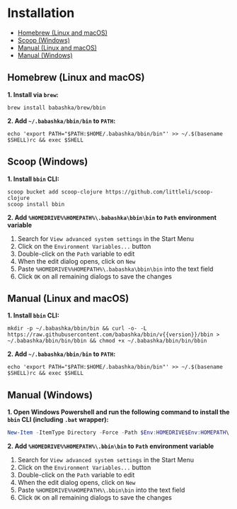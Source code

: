 # Installation

- [Homebrew (Linux and macOS)](#homebrew-linux-and-macos)
- [Scoop (Windows)](#scoop-windows)
- [Manual (Linux and macOS)](#manual-linux-and-macos)
- [Manual (Windows)](#manual-windows)

## Homebrew (Linux and macOS)

**1. Install via `brew`:**
```shell
brew install babashka/brew/bbin
```

**2. Add `~/.babashka/bbin/bin` to `PATH`:**
```shell
echo 'export PATH="$PATH:$HOME/.babashka/bbin/bin"' >> ~/.$(basename $SHELL)rc && exec $SHELL
```

## Scoop (Windows)

**1. Install `bbin` CLI:**
```shell
scoop bucket add scoop-clojure https://github.com/littleli/scoop-clojure
scoop install bbin
```

**2. Add `%HOMEDRIVE%%HOMEPATH%\.babashka\bbin\bin` to `Path` environment variable**

1. Search for `View advanced system settings` in the Start Menu
2. Click on the `Environment Variables...` button
3. Double-click on the `Path` variable to edit
4. When the edit dialog opens, click on `New`
5. Paste `%HOMEDRIVE%%HOMEPATH%\.babashka\bbin\bin` into the text field
6. Click `OK` on all remaining dialogs to save the changes


## Manual (Linux and macOS)

**1. Install `bbin` CLI:**
```shell
mkdir -p ~/.babashka/bbin/bin && curl -o- -L https://raw.githubusercontent.com/babashka/bbin/v{{version}}/bbin > ~/.babashka/bbin/bin/bbin && chmod +x ~/.babashka/bbin/bin/bbin
```

**2. Add `~/.babashka/bbin/bin` to `PATH`:**
```shell
echo 'export PATH="$PATH:$HOME/.babashka/bbin/bin"' >> ~/.$(basename $SHELL)rc && exec $SHELL
```

## Manual (Windows)

**1. Open Windows Powershell and run the following command to install the `bbin` CLI (including `.bat` wrapper):**
```powershell
New-Item -ItemType Directory -Force -Path $Env:HOMEDRIVE$Env:HOMEPATH\.bbin\bin; Invoke-WebRequest -Uri https://raw.githubusercontent.com/babashka/bbin/v{{version}}/bbin -OutFile $Env:HOMEDRIVE$Env:HOMEPATH\.bbin\bin\bbin; Invoke-WebRequest -Uri https://raw.githubusercontent.com/babashka/bbin/v{{version}}/bbin.bat -OutFile $Env:HOMEDRIVE$Env:HOMEPATH\.bbin\bin\bbin.bat
```

**2. Add `%HOMEDRIVE%%HOMEPATH%\.bbin\bin` to `Path` environment variable**

1. Search for `View advanced system settings` in the Start Menu
2. Click on the `Environment Variables...` button
3. Double-click on the `Path` variable to edit
4. When the edit dialog opens, click on `New`
5. Paste `%HOMEDRIVE%%HOMEPATH%\.bbin\bin` into the text field
6. Click `OK` on all remaining dialogs to save the changes
